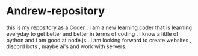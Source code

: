 # Andrew-repository
this is my repository as a Coder , I am a new learning coder that is learning everyday to get better and better in terms of coding . i know a little of python and i am good at node.js . i am looking forward to create websites , discord bots , maybe ai's and work with servers.
